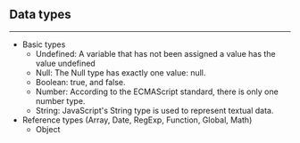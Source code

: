 ## Data types
----
- Basic types
	- Undefined: A variable that has not been assigned a value has the value undefined
	- Null: The Null type has exactly one value: null.
	- Boolean: true, and false.
	- Number: According to the ECMAScript standard, there is only one number type.
	- String: JavaScript's String type is used to represent textual data.
- Reference types (Array, Date, RegExp, Function, Global, Math)
	- Object